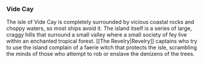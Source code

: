 ### Vide Cay

The isle of Vide Cay is completely surrounded by vicious coastal rocks and choppy waters, so most ships avoid it. The island itself is a series of large, craggy hills that surround a small valley where a small society of fey live within an enchanted tropical forest. [[The Revelry|Revelry]] captains who try to use the island complain of a faerie witch that protects the isle, scrambling the minds of those who attempt to rob or enslave the denizens of the trees.